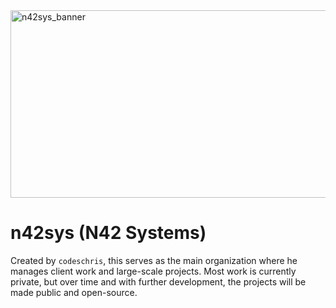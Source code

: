 <img width="1073" height="300" alt="n42sys_banner" src="https://github.com/user-attachments/assets/48c16c70-d4fd-4f1c-b533-eb4af2734157" />

# n42sys (N42 Systems)

Created by `codeschris`, this serves as the main organization where he manages client work and large-scale projects. Most work is currently private, but over time and with further development, the projects will be made public and open-source.

